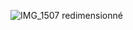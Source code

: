 
![IMG_1507 redimensionné](https://user-images.githubusercontent.com/112189528/225629812-96c9840b-ca02-49ca-8e60-c9173f738e18.png)
